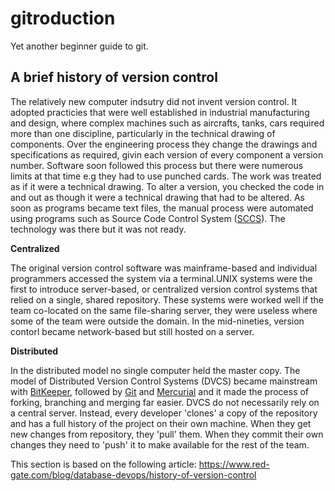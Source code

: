 # gitroduction
Yet another beginner guide to git.

## A brief history of version control

The relatively new computer indsutry did not invent version control. It adopted practicies that were well established in industrial manufacturing and design, where complex machines such as aircrafts, tanks, cars required more than one discipline, particularly in the technical drawing of components. Over the engineering process they change the drawings and specifications as required, givin each version of every component a version number.
Software soon followed this process but there were numerous limits at that time e.g they had to use punched cards. The work was treated as if it were a technical drawing. To alter a version, you checked the code in and out as though it were a technical drawing that had to be altered.
As soon as programs became text files, the manual process were automated using programs such as Source Code Control System ([SCCS](https://en.wikipedia.org/wiki/Source_Code_Control_System)). The technology was there but it was not ready.

**Centralized**

The original version control software was mainframe-based and individual programmers accessed the system via a terminal.UNIX systems were the first to introduce server-based, or centralized version control systems that relied on a single, shared repository. These systems were worked well if the team co-located on the same file-sharing server, they were useless where some of the team were outside the domain. In the mid-nineties, version contorl became network-based but still hosted on a server.

**Distributed**

In the distributed model no single computer held the master copy. The model of Distributed Version Control Systems (DVCS) became mainstream with [BitKeeper](http://www.bitkeeper.org/), followed by [Git](https://git-scm.com/) and [Mercurial](https://www.mercurial-scm.org/) and it made the process of forking, branching and merging far easier.
DVCS do not necessarily rely on a central server. Instead, every developer 'clones' a copy of the repository and has a full history of the project on their own machine. When they get new changes from repository, they 'pull' them. When they commit their own changes they need to 'push' it to make available for the rest of the team.

This section is based on the following article: https://www.red-gate.com/blog/database-devops/history-of-version-control
